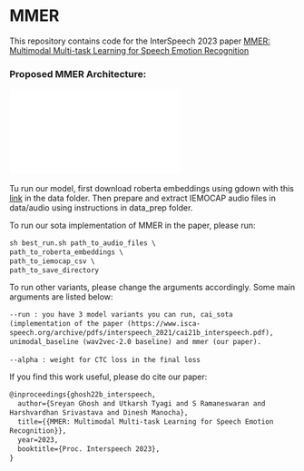 # MMER

This repository contains code for the InterSpeech 2023 paper [MMER: Multimodal Multi-task Learning for Speech Emotion Recognition](https://arxiv.org/abs/2203.16794)  

### Proposed MMER Architecture:  

![Proposed Architecture :](./assets/MMER.pdf)  

Tu run our model, first download roberta embeddings using gdown with this [link](https://drive.google.com/file/d/1xCpOWpwuw8eLyjm1fxcyJF8U_qtQDSCc/view?usp=sharing) in the data folder. Then prepare and extract IEMOCAP audio files in data/audio using instructions in data_prep folder.

To run our sota implementation of MMER in the paper, please run:  
```
sh best_run.sh path_to_audio_files \  
path_to_roberta_embeddings \  
path_to_iemocap_csv \  
path_to_save_directory
```
To run other variants, please change the arguments accordingly. Some main arguments are listed below:    
```
--run : you have 3 model variants you can run, cai_sota (implementation of the paper (https://www.isca-speech.org/archive/pdfs/interspeech_2021/cai21b_interspeech.pdf), unimodal_baseline (wav2vec-2.0 baseline) and mmer (our paper). 

--alpha : weight for CTC loss in the final loss  
```

If you find this work useful, please do cite our paper:  
```
@inproceedings{ghosh22b_interspeech,
  author={Sreyan Ghosh and Utkarsh Tyagi and S Ramaneswaran and Harshvardhan Srivastava and Dinesh Manocha},
  title={{MMER: Multimodal Multi-task Learning for Speech Emotion Recognition}},
  year=2023,
  booktitle={Proc. Interspeech 2023},
}
```
